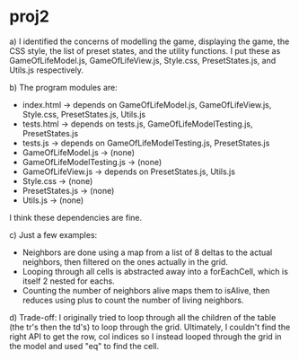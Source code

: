 proj2
=====

a) I identified the concerns of modelling the game, displaying the game, the CSS style, the list of preset states, and the utility functions. I put these as GameOfLifeModel.js, GameOfLifeView.js, Style.css, PresetStates.js, and Utils.js respectively.

b) The program modules are:
- index.html -> depends on GameOfLifeModel.js, GameOfLifeView.js, Style.css, PresetStates.js, Utils.js
- tests.html -> depends on tests.js, GameOfLifeModelTesting.js, PresetStates.js
- tests.js -> depends on GameOfLifeModelTesting.js, PresetStates.js
- GameOfLifeModel.js -> (none)
- GameOfLifeModelTesting.js -> (none)
- GameOfLifeView.js -> depends on PresetStates.js, Utils.js
- Style.css -> (none)
- PresetStates.js -> (none)
- Utils.js -> (none)

I think these dependencies are fine.

c) Just a few examples:
- Neighbors are done using a map from a list of 8 deltas to the actual neighbors, then filtered on the ones actually in the grid.
- Looping through all cells is abstracted away into a forEachCell, which is itself 2 nested for eachs.
- Counting the number of neighbors alive maps them to isAlive, then reduces using plus to count the number of living neighbors.

d) Trade-off: I originally tried to loop through all the children of the table (the tr's then the td's) to loop through the grid. Ultimately, I couldn't find the right API to get the row, col indices so I instead looped through the grid in the model and used "eq" to find the cell.
